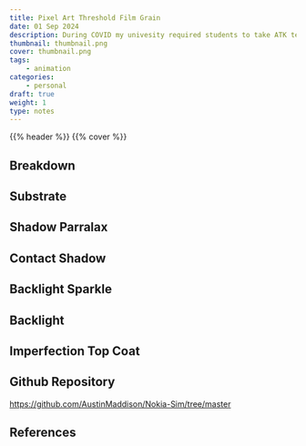 ```yaml
---
title: Pixel Art Threshold Film Grain
date: 01 Sep 2024
description: During COVID my univesity required students to take ATK tests, date them and upload the results to gain entry to onsite buildings. I thought it would funny if I could make a tool to create these images synthetically.   
thumbnail: thumbnail.png 
cover: thumbnail.png
tags:
    - animation
categories:
    - personal
draft: true
weight: 1
type: notes
---
```


{{% header %}}
{{% cover %}}


<!-- <video autoplay loop muted playsinline >
  <source src="thumbnail.webm" type="video/webm">
</video> -->

<div class="h-5"></div>

## Breakdown

## Substrate

## Shadow Parralax

## Contact Shadow

## Backlight Sparkle

## Backlight

## Imperfection Top Coat

## Github Repository
https://github.com/AustinMaddison/Nokia-Sim/tree/master


## References
